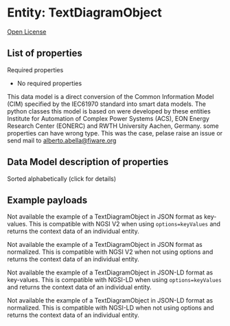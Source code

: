 Entity: TextDiagramObject  
=========================  
[Open License](https://github.com/smart-data-models//dataModel.EnergyCIM/blob/master/TextDiagramObject/LICENSE.md)  

## List of properties  

Required properties  
- No required properties    
This data model is a direct conversion of the Common Information Model (CIM) specified by the IEC61970 standard into smart data models. The python classes this model is based on were developed by these entities Institute for Automation of Complex Power Systems (ACS), EON Energy Research Center (EONERC) and RWTH University Aachen, Germany. some properties can have wrong type. This was the case, pelase raise an issue or send mail to alberto.abella@fiware.org  
## Data Model description of properties  
Sorted alphabetically (click for details)  
## Example payloads    
Not available the example of a TextDiagramObject in JSON format as key-values. This is compatible with NGSI V2 when  using `options=keyValues` and returns the context data of an individual entity.  
Not available the example of a TextDiagramObject in JSON format as normalized. This is compatible with NGSI V2 when not using options and returns the context data of an individual entity.  
Not available the example of a TextDiagramObject in JSON-LD format as key-values. This is compatible with NGSI-LD when  using `options=keyValues` and returns the context data of an individual entity.  
Not available the example of a TextDiagramObject in JSON-LD format as normalized. This is compatible with NGSI-LD when not using options and returns the context data of an individual entity.  
